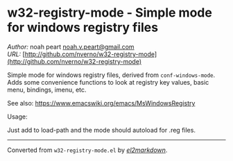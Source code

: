 # w32-registry-mode - Simple mode for windows registry files

*Author:* noah peart <noah.v.peart@gmail.com><br>
*URL:* [http://github.com/nverno/w32-registry-mode](http://github.com/nverno/w32-registry-mode)<br>

Simple mode for windows registry files, derived from `conf-windows-mode`.
Adds some convenience functions to look at registry key values, basic
menu, bindings, imenu, etc.

See also: https://www.emacswiki.org/emacs/MsWindowsRegistry

Usage:

Just add to load-path and the mode should autoload for .reg files.


---
Converted from `w32-registry-mode.el` by [*el2markdown*](https://github.com/Lindydancer/el2markdown).
